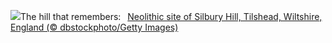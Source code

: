 ![](https://www.bing.com/th?id=OHR.SilburyHill_EN-US2485144120_UHD.jpg&w=1000)The hill that remembers:&nbsp;&ensp;[Neolithic site of Silbury Hill, Tilshead, Wiltshire, England (© dbstockphoto/Getty Images)](https://www.bing.com/th?id=OHR.SilburyHill_EN-US2485144120_UHD.jpg)
<br><br/>
